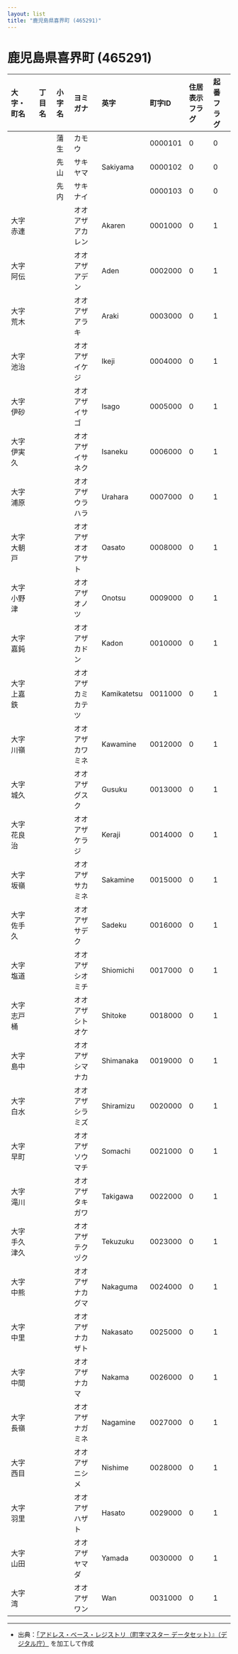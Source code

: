 ```yaml
---
layout: list
title: "鹿児島県喜界町 (465291)"
---
```


# 鹿児島県喜界町 (465291)

| 大字・町名 | 丁目名 | 小字名 | ヨミガナ | 英字 | 町字ID | 住居表示フラグ | 起番フラグ |
|:---|:---|:---|:---|:---|:---|:---|:---|
|  |  | 蒲生 | カモウ |  | 0000101 | 0 | 0 |
|  |  | 先山 | サキヤマ | Sakiyama | 0000102 | 0 | 0 |
|  |  | 先内 | サキナイ |  | 0000103 | 0 | 0 |
| 大字赤連 |  |  | オオアザアカレン | Akaren | 0001000 | 0 | 1 |
| 大字阿伝 |  |  | オオアザアデン | Aden | 0002000 | 0 | 1 |
| 大字荒木 |  |  | オオアザアラキ | Araki | 0003000 | 0 | 1 |
| 大字池治 |  |  | オオアザイケジ | Ikeji | 0004000 | 0 | 1 |
| 大字伊砂 |  |  | オオアザイサゴ | Isago | 0005000 | 0 | 1 |
| 大字伊実久 |  |  | オオアザイサネク | Isaneku | 0006000 | 0 | 1 |
| 大字浦原 |  |  | オオアザウラハラ | Urahara | 0007000 | 0 | 1 |
| 大字大朝戸 |  |  | オオアザオオアサト | Oasato | 0008000 | 0 | 1 |
| 大字小野津 |  |  | オオアザオノツ | Onotsu | 0009000 | 0 | 1 |
| 大字嘉鈍 |  |  | オオアザカドン | Kadon | 0010000 | 0 | 1 |
| 大字上嘉鉄 |  |  | オオアザカミカテツ | Kamikatetsu | 0011000 | 0 | 1 |
| 大字川嶺 |  |  | オオアザカワミネ | Kawamine | 0012000 | 0 | 1 |
| 大字城久 |  |  | オオアザグスク | Gusuku | 0013000 | 0 | 1 |
| 大字花良治 |  |  | オオアザケラジ | Keraji | 0014000 | 0 | 1 |
| 大字坂嶺 |  |  | オオアザサカミネ | Sakamine | 0015000 | 0 | 1 |
| 大字佐手久 |  |  | オオアザサデク | Sadeku | 0016000 | 0 | 1 |
| 大字塩道 |  |  | オオアザシオミチ | Shiomichi | 0017000 | 0 | 1 |
| 大字志戸桶 |  |  | オオアザシトオケ | Shitoke | 0018000 | 0 | 1 |
| 大字島中 |  |  | オオアザシマナカ | Shimanaka | 0019000 | 0 | 1 |
| 大字白水 |  |  | オオアザシラミズ | Shiramizu | 0020000 | 0 | 1 |
| 大字早町 |  |  | オオアザソウマチ | Somachi | 0021000 | 0 | 1 |
| 大字滝川 |  |  | オオアザタキガワ | Takigawa | 0022000 | 0 | 1 |
| 大字手久津久 |  |  | オオアザテクヅク | Tekuzuku | 0023000 | 0 | 1 |
| 大字中熊 |  |  | オオアザナカグマ | Nakaguma | 0024000 | 0 | 1 |
| 大字中里 |  |  | オオアザナカザト | Nakasato | 0025000 | 0 | 1 |
| 大字中間 |  |  | オオアザナカマ | Nakama | 0026000 | 0 | 1 |
| 大字長嶺 |  |  | オオアザナガミネ | Nagamine | 0027000 | 0 | 1 |
| 大字西目 |  |  | オオアザニシメ | Nishime | 0028000 | 0 | 1 |
| 大字羽里 |  |  | オオアザハザト | Hasato | 0029000 | 0 | 1 |
| 大字山田 |  |  | オオアザヤマダ | Yamada | 0030000 | 0 | 1 |
| 大字湾 |  |  | オオアザワン | Wan | 0031000 | 0 | 1 |

---

- 出典：[「アドレス・ベース・レジストリ（町字マスター データセット）』（デジタル庁）](https://www.digital.go.jp/policies/base_registry_address/) を加工して作成